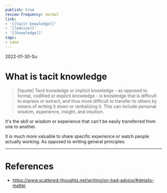 ```yaml
---
publish: true
review-frequency: normal
link:
- '[[tacit knowledge]]'
- '[[advice]]'
- '[[knowledge]]'
tags:
- idea
---
```

2022-01-30-Su

# What is tacit knowledge
> [!quote] 
> Tacit knowledge or implicit knowledge - as opposed to formal, codified or explicit knowledge - is knowledge that is difficult to express or extract, and thus more difficult to transfer to others by means of writing it down or verbalizing it. This can include personal wisdom, experience, insight, and intuition.

It's the skill or wisdom or experience that can't be easily transferred from one to another.

It is much more valuable to share specific experience or watch people actually working. As opposed to writing general principles.



---
# References
- https://www.scattered-thoughts.net/writing/on-bad-advice/#details-matter
